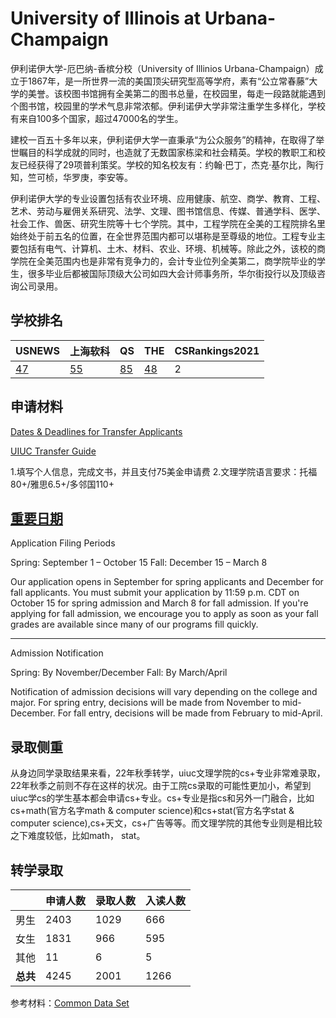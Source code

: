# University of Illinois at Urbana-Champaign

伊利诺伊大学-厄巴纳-香槟分校（University of Illinios Urbana-Champaign）成立于1867年，是一所世界一流的美国顶尖研究型高等学府，素有“公立常春藤”大学的美誉。该校图书馆拥有全美第二的图书总量，在校园里，每走一段路就能遇到个图书馆，校园里的学术气息非常浓郁。伊利诺伊大学非常注重学生多样化，学校有来自100多个国家，超过47000名的学生。

建校一百五十多年以来，伊利诺伊大学一直秉承“为公众服务”的精神，在取得了举世瞩目的科学成就的同时，也造就了无数国家栋梁和社会精英。学校的教职工和校友已经获得了29项普利策奖。学校的知名校友有：约翰·巴丁，杰克·基尔比，陶行知，竺可桢，华罗庚，李安等。

伊利诺伊大学的专业设置包括有农业环境、应用健康、航空、商学、教育、工程、艺术、劳动与雇佣关系研究、法学、文理、图书馆信息、传媒、普通学科、医学、社会工作、兽医、研究生院等十七个学院。其中，工程学院在全美的工程院排名里始终处于前五名的位置，在全世界范围内都可以堪称是至尊级的地位。工程专业主要包括有电气、计算机、土木、材料、农业、环境、机械等。除此之外，该校的商学院在全美范围内也是非常有竞争力的，会计专业位列全美第二，商学院毕业的学生，很多毕业后都被国际顶级大公司如四大会计师事务所，华尔街投行以及顶级咨询公司录用。

## 学校排名

| USNEWS | 上海软科 | QS | THE | CSRankings2021 |
| --- | --- | --- | --- | ---|
| [47](https://www.usnews.com/best-colleges/university-of-illinois-urbanachampaign-1775) | [55](https://www.shanghairanking.com/institution/university-of-illinois-at-urbana-champaign) | [85](https://www.topuniversities.com/universities/university-illinois-urbana-champaign) | [48](https://www.timeshighereducation.com/world-university-rankings/university-illinois-urbana-champaign) | 2 |

## 申请材料

[Dates & Deadlines for Transfer Applicants](https://www.admissions.illinois.edu/apply/transfer/process)

[UIUC Transfer Guide](https://blog.admissions.illinois.edu/how-to-transfer-to-illinois/)

1.填写个人信息，完成文书，并且支付75美金申请费
2.文理学院语言要求：托福80+/雅思6.5+/多邻国110+

## [重要日期](https://www.admissions.illinois.edu/apply/transfer/dates)

Application Filing Periods

Spring: September 1 – October 15
Fall: December 15 – March 8

Our application opens in September for spring applicants and December for fall applicants. You must submit your application by 11:59 p.m. CDT on October 15 for spring admission and March 8 for fall admission. If you're applying for fall admission, we encourage you to apply as soon as your fall grades are available since many of our programs fill quickly.

***

Admission Notification

Spring: By November/December
Fall: By March/April

Notification of admission decisions will vary depending on the college and major. For spring entry, decisions will be made from November to mid-December. For fall entry, decisions will be made from February to mid-April.

## 录取侧重

从身边同学录取结果来看，22年秋季转学，uiuc文理学院的cs+专业非常难录取，22年秋季之前则不存在这样的状况。由于工院cs录取的可能性更加小，希望到uiuc学cs的学生基本都会申请cs+专业。cs+专业是指cs和另外一门融合，比如cs+math(官方名字math & computer science)和cs+stat(官方名字stat & computer science),cs+天文，cs+广告等等。而文理学院的其他专业则是相比较之下难度较低，比如math， stat。

## 转学录取

| | 申请人数 | 录取人数 | 入读人数 |
|---|---|---|---|
| 男生 | 2403 | 1029 | 666 |
| 女生 | 1831 | 966 | 595 |
| 其他 | 11 | 6 | 5 |
| **总共** | 4245 | 2001 | 1266 |

参考材料：[Common Data Set]([https://www.dmi.illinois.edu/stuenr/#CDS])
